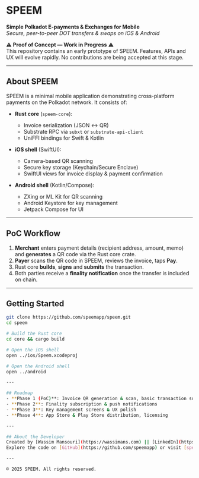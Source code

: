 # SPEEM  
**Simple Polkadot E-payments & Exchanges for Mobile**  
*Secure, peer-to-peer DOT transfers & swaps on iOS & Android*

⚠️ **Proof of Concept — Work in Progress** ⚠️  
This repository contains an early prototype of SPEEM. Features, APIs and UX will evolve rapidly. No contributions are being accepted at this stage.

---

## About SPEEM

SPEEM is a minimal mobile application demonstrating cross-platform payments on the Polkadot network. It consists of:

- **Rust core** (`speem-core`):
  - Invoice serialization (JSON ↔ QR)
  - Substrate RPC via `subxt` or `substrate-api-client`
  - UniFFI bindings for Swift & Kotlin

- **iOS shell** (SwiftUI):
  - Camera-based QR scanning
  - Secure key storage (Keychain/Secure Enclave)
  - SwiftUI views for invoice display & payment confirmation

- **Android shell** (Kotlin/Compose):
  - ZXing or ML Kit for QR scanning
  - Android Keystore for key management
  - Jetpack Compose for UI

---

## PoC Workflow

1. **Merchant** enters payment details (recipient address, amount, memo) and **generates** a QR code via the Rust core crate.
2. **Payer** scans the QR code in SPEEM, reviews the invoice, taps **Pay**.
3. Rust core **builds**, **signs** and **submits** the transaction.
4. Both parties receive a **finality notification** once the transfer is included on chain.

---

## Getting Started

```bash
git clone https://github.com/speemapp/speem.git
cd speem

# Build the Rust core
cd core && cargo build

# Open the iOS shell
open ../ios/Speem.xcodeproj

# Open the Android shell
open ../android

---

## Roadmap
- **Phase 1 (PoC)**: Invoice QR generation & scan, basic transaction submission
- **Phase 2**: Finality subscription & push notifications
- **Phase 3**: Key management screens & UX polish
- **Phase 4**: App Store & Play Store distribution, licensing

---

## About the Developer
Created by [Wassim Mansouri](https://wassimans.com) || [LinkedIn](https://www.linkedin.com/in/wassimans/).
Explore the code on [GitHub](https://github.com/speemapp) or visit [speem.app](https://speem.app) for updates.

---

© 2025 SPEEM. All rights reserved.
